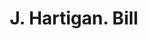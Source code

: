 ---
doi: 10.7916/D81K0NV8
date_other: '1900'
date_other_textual: 1900-1909
form: printed ephemera
genre:
- Invoices
name:
- J. Hartigan
object_in_context_url: https://biggert.cul.columbia.edu/items/view/ave_biggert_00299
subject_hierarchical_geographic:
- Vincennes, Indiana, United States
subject_name:
- J. Hartigan
title: J. Hartigan. Bill
sort_title: J. Hartigan. Bill
call_number: ave_biggert_00299
coordinates:
- 38.67833333333333,-87.51611111111112
pid: ave_biggert_00299
identifiers: ave_biggert_00299
permalink: /biggert/ave_biggert_00299/
layout: iiif-image-page
---